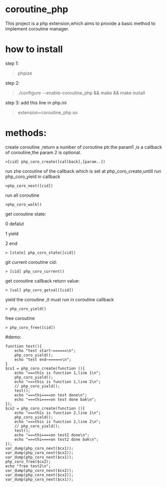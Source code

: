 # coroutine_php
This project is a php extension,which aims to provide a basic method to implement coroutine manager.

# how to install
 step 1:

 >phpize
 
 step 2:
 
 >./configure --enable-coroutine_php && make && make install

 step 3:
 add this line in php.ini

 >extension=coroutine_php.so

# methods:
 
create coroutine ,return a number of coroutine ptr.the param1 ,is a callback of coroutine,the param 2 is optional.
 
    >[cid] php_coro_create([callback],[param..])
 
run zhe coroutine of the callback which is set at php_coro_create,untill run php_coro_yield in callback
 
    >php_coro_next([cid])

run all coroutine

    >php_coro_walk()

get coroutine state:

0  defalut

1  yield

2  end

    > [state] php_coro_state([cid])

git current coroutine cid:

    > [cid] php_coro_current()

get coroutine callback return value:

    > [val] php_coro_getval([cid])

yield the coroutine ,it must run in coroutine callback

    > php_coro_yield()

free coroutine

    > php_coro_free([cid])

#demo:

    function test(){
        echo "test start~======\n";
        php_coro_yield();
        echo "test end~======\n";
    }
    $cx1 = php_coro_create(function (){
        echo "===this is function 1,line 1\n";
        php_coro_yield();
        echo "===this is function 1,line 2\n";
        // php_coro_yield();
        test();
        echo "===thi====on test done\n";
        echo "===thi====on test done bak\n";
    });
    $cx2 = php_coro_create(function (){
        echo "===this is function 2,line 1\n";
        php_coro_yield();
        echo "===this is function 2,line 2\n";
        // php_coro_yield();
        test();
        echo "===thi====on test2 done\n";
        echo "===thi====on test2 done bak\n";
    });
    var_dump(php_coro_next($cx1));
    var_dump(php_coro_next($cx2));
    var_dump(php_coro_next($cx1));
    php_coro_free($cx2);
    echo "free test2\n";
    var_dump(php_coro_next($cx2));
    var_dump(php_coro_next($cx2));
    var_dump(php_coro_next($cx1));
